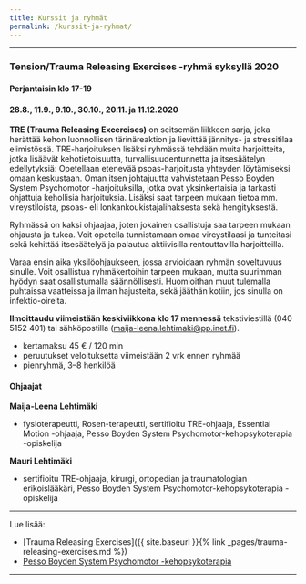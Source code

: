 ```yaml
---
title: Kurssit ja ryhmät
permalink: /kurssit-ja-ryhmat/
---
```

---
### Tension/Trauma Releasing Exercises -ryhmä syksyllä 2020

#### Perjantaisin klo 17-19   
#### 28.8., 11.9., 9.10., 30.10., 20.11. ja 11.12.2020

**TRE (Trauma Releasing Excercises)** on seitsemän liikkeen sarja, joka herättää kehon luonnollisen
tärinäreaktion ja lievittää jännitys- ja stressitilaa elimistössä. TRE-harjoituksen
lisäksi ryhmässä tehdään muita harjoitteita, jotka lisäävät kehotietoisuutta, turvallisuudentunnetta ja itsesäätelyn edellytyksiä: Opetellaan
etenevää psoas-harjoitusta yhteyden löytämiseksi omaan keskustaan. Oman itsen johtajuutta vahvistetaan Pesso Boyden
System Psychomotor -harjoituksilla, jotka ovat yksinkertaisia ja tarkasti ohjattuja kehollisia harjoituksia. Lisäksi saat tarpeen mukaan tietoa mm. vireystiloista, psoas- eli lonkankoukistajalihaksesta sekä hengityksestä.

Ryhmässä on kaksi ohjaajaa, joten jokainen osallistuja saa tarpeen mukaan ohjausta ja tukea. Voit opetella tunnistamaan omaa vireystilaasi ja tunteitasi sekä kehittää itsesäätelyä ja palautua aktiivisilla rentouttavilla harjoitteilla.

Varaa ensin aika yksilöohjaukseen, jossa arvioidaan ryhmän soveltuvuus sinulle. Voit osallistua ryhmäkertoihin tarpeen
mukaan, mutta suurimman hyödyn saat osallistumalla säännöllisesti. Huomioithan muut tulemalla puhtaissa vaatteissa ja ilman hajusteita, sekä jääthän kotiin, jos sinulla on infektio-oireita.

**Ilmoittaudu viimeistään keskiviikkona klo 17 mennessä** tekstiviestillä (040 5152
401) tai sähköpostilla (maija-leena.lehtimaki@pp.inet.fi).

- kertamaksu 45 € / 120 min
- peruutukset veloituksetta viimeistään 2 vrk ennen ryhmää
- pienryhmä, 3–8 henkilöä


#### Ohjaajat

**Maija-Leena Lehtimäki**

- fysioterapeutti, Rosen-terapeutti, sertifioitu TRE-ohjaaja, Essential Motion
  -ohjaaja, Pesso Boyden System Psychomotor-kehopsykoterapia -opiskelija


**Mauri Lehtimäki**

- sertifioitu TRE-ohjaaja, kirurgi, ortopedian ja traumatologian erikoislääkäri,
  Pesso Boyden System Psychomotor-kehopsykoterapia -opiskelija


---
Lue lisää:

- [Trauma Releasing Exercises]({{ site.baseurl }}{% link _pages/trauma-releasing-exercises.md %})
- [Pesso Boyden System Psychomotor
  -kehopsykoterapia](http://www.elamantaidefoorumi.fi/pesso-boyden-system-psychomotor)

---

